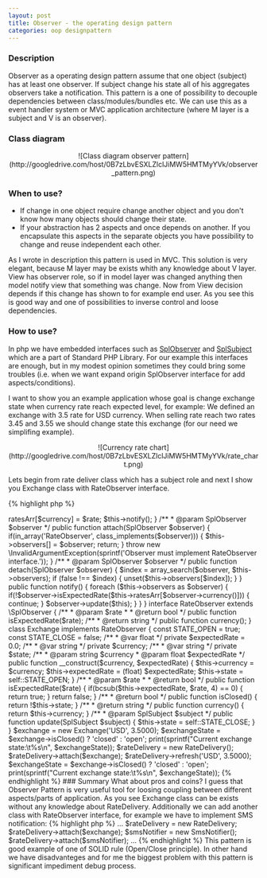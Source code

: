```yaml
---
layout: post
title: Observer - the operating design pattern
categories: oop designpattern
---
```


### Description
Observer as a operating design pattern assume that one object (subject) has at least one observer. If subject change his state all of his aggregates observers take a notification.
This pattern is a one of possibility to decouple dependencies between class/modules/bundles etc. We can use this as a event handler system or MVC application architecture (where M layer is a subject and V is an observer).

### Class diagram
<center>
![Class diagram observer pattern](http://googledrive.com/host/0B7zLbvESXLZlclJiMW5HMTMyYVk/observer_pattern.png)
</center>

### When to use?
+ If change in one object require change another object and you don't know how many objects should change their state.
+ If your abstraction has 2 aspects and once depends on another. If you encapsulate this aspects in the separate objects you have possibility to change and reuse independent each other.

As I wrote in description this pattern is used in MVC. This solution is very elegant, because M layer may be exists whith any knowledge about V layer. View has observer role, so if in model layer was changed anything then model notify view that something was change. Now from View decision depends if this change has shown to for example end user.
As you see this is good way and one of possibilities to inverse control and loose dependencies.

### How to use?
In php we have embedded interfaces such as [SplObserver](http://php.net/manual/en/class.splobserver.php) and [SplSubject](http://php.net/manual/en/class.splsubject.php) which are a part of Standard PHP Library. For our example this interfaces are enough, but in my modest opinion sometimes they could bring some troubles (i.e. when we want expand origin SplObserver interface for add aspects/conditions).

I want to show you an example application whose goal is change exchange state when currency rate reach expected level, for example: We defined an exchange with 3.5 rate for USD currency. When selling rate reach two rates 3.45 and 3.55 we should change state this exchange (for our need we simplifing example).

<center>
![Currency rate chart](http://googledrive.com/host/0B7zLbvESXLZlclJiMW5HMTMyYVk/rate_chart.png)
</center>

Lets begin from rate deliver class which has a subject role and next I show you Exchange class with RateObserver interface.

{% highlight php %}

<?php

<?php

class RateDelivery implements \SplSubject
{
    /**
     * @var array
     */
    private $ratesArr = [];

    /**
     * @var array
     */
    private $observers = [];

    /**
     * @param string $currency
     * @param float $rate
     */
    public function refresh($currency, $rate)
    {
        $this->ratesArr[$currency] = $rate;
        $this->notify();
    }

    /**
     * @param SplObserver $observer
     */
    public function attach(SplObserver $observer)
    {
        if(in_array('RateObserver', class_implements($observer))) {
            $this->observers[] = $observer;
            return;
        }

        throw new \InvalidArgumentException(sprintf('Observer must implement RateObserver interface.'));
    }

    /**
     * @param SplObserver $observer
     */
    public function detach(SplObserver $observer)
    {
        $index = array_search($observer, $this->observers);

        if (false !== $index) {
            unset($this->observers[$index]);
        }
    }

    public function notify()
    {
        foreach ($this->observers as $observer) {
            if(!$observer->isExpectedRate($this->ratesArr[$observer->currency()])) {
                continue;
            }

            $observer->update($this);
        }
    }
}

interface RateObserver extends \SplObserver
{
    /**
     * @param $rate
     *
     * @return bool
     */
    public function isExpectedRate($rate);

    /**
     * @return string
     */
    public function currency();
}

class Exchange implements RateObserver
{
    const STATE_OPEN = true;
    const STATE_CLOSE = false;

    /**
     * @var float
     */
    private $expectedRate = 0.0;

    /**
     * @var string
     */
    private $currency;

    /**
     * @var string
     */
    private $state;

    /**
     * @param string $currency
     * @param float $expectedRate
     */
    public function __construct($currency, $expectedRate)
    {
        $this->currency = $currency;
        $this->expectedRate = (float) $expectedRate;
        $this->state = self::STATE_OPEN;
    }

    /**
     * @param $rate
     *
     * @return bool
     */
    public function isExpectedRate($rate)
    {
        if(bcsub($this->expectedRate, $rate, 4) == 0) {
            return true;
        }

        return false;
    }

    /**
     * @return bool
     */
    public function isClosed()
    {
        return !$this->state;
    }

    /**
     * @return string
     */
    public function currency()
    {
        return $this->currency;
    }

    /**
     * @param SplSubject $subject
     */
    public function update(SplSubject $subject)
    {
        $this->state = self::STATE_CLOSE;
    }
}

$exchange = new Exchange('USD', 3.5000);

$exchangeState = $exchange->isClosed() ? 'closed' : 'open';
print(sprintf("Current exchange state:\t%s\n", $exchangeState));

$rateDelivery = new RateDelivery();
$rateDelivery->attach($exchange);

$rateDelivery->refresh('USD', 3.5000);

$exchangeState = $exchange->isClosed() ? 'closed' : 'open';
print(sprintf("Current exchange state:\t%s\n", $exchangeState));

{% endhighlight %} 

### Summary
What about pros and coins? I guess that Observer Pattern is very useful tool for loosing coupling between different aspects/parts of application.
As you see Exchange class can be exists without any knowledge about RateDelivery. Additionally we can add another class with RateObserver interface, for example
we have to implement SMS notification:

{% highlight php %}

...

$rateDelivery = new RateDelivery;
$rateDelivery->attach($exchange);

$smsNotifier = new SmsNotifier();
$rateDelivery->attach($smsNotifier);

...

{% endhighlight %} 

This pattern is good example of one of SOLID rule (Open/Close principle). 

In other hand we have disadvanteges and for me the biggest problem with this pattern is significant impediment debug process.